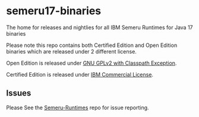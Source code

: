 # semeru17-binaries
The home for releases and nightlies for all IBM Semeru Runtimes for Java 17 binaries

Please note this repo contains both Certified Edition and Open Edition binaries which are released under 2 different license.

Open Edition is released under [GNU GPLv2 with Classpath Exception](https://openjdk.java.net/legal/gplv2+ce.html).

Certified Edition is released under [IBM Commercial License](https://www14.software.ibm.com/cgi-bin/weblap/lap.pl?la_formnum=&li_formnum=L-PARM-C5ME22).

## Issues
Please See the [Semeru-Runtimes](https://github.com/ibmruntimes/Semeru-Runtimes) repo for issue reporting.
